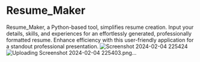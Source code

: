 # Resume_Maker
Resume_Maker, a Python-based tool, simplifies resume creation. Input your details, skills, and experiences for an effortlessly generated, professionally formatted resume. Enhance efficiency with this user-friendly application for a standout professional presentation.
![Screenshot 2024-02-04 225424](https://github.com/Ayyappa-09/Resume_Maker/assets/158836843/c1f95d9a-148b-4870-a926-f140ac85f1a1)
![Uploading Screenshot 2024-02-04 225403.png…]()
